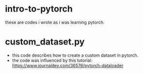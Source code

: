 # intro-to-pytorch

these are codes i wrote as i was learning pytorch.

# custom_dataset.py

* this code describes how to create a custom dataset in pytorch.
* the code was influenced by this tutorial: https://www.journaldev.com/36576/pytorch-dataloader

